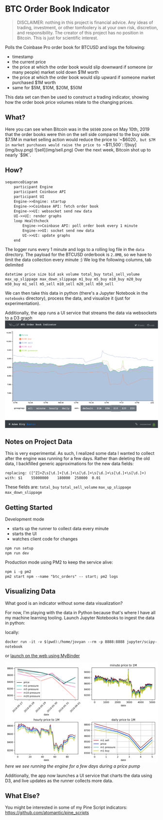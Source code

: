 # BTC Order Book Indicator

> DISCLAIMER: nothing in this project is financial advice. Any ideas of trading, investment, or other tomfoolery is at your own risk, discretion, and responsibility. The creator of this project has no position in Bitcoin. This is just for scientific interest.

Polls the Coinbase Pro order book for BTCUSD and logs the following:
- timestamp
- the current price
- the price at which the order book would slip downward if someone (or many people) market sold down $1M worth
- the price at which the order book would slip upward if someone market purchased $1M worth
- same for $5M, $10M, $20M, $50M

This data set can then be used to construct a trading indicator, showing how the order book price volumes relate to the changing prices.

## What?
Here you can see when Bitcoin was in the `$6500` zone on May 10th, 2019 that the order books were thin on the sell side compared to the buy side. $7.5M in market selling action would reduce the price to `~$6020`, but $7M in market purchases would raise the price to `~$11,500`:
![buy](img/buy.png)
![sell](img/sell.png)
Over the next week, Bitcoin shot up to nearly `$9K`.

## How?

```mermaid
sequenceDiagram
    participant Engine
    participant Coinbase API
    participant UI
    Engine->>Engine: startup
    Engine->>Coinbase API: fetch order book
    Engine->>UI: websocket send new data
    UI->>UI: render graphs
    loop Healthcheck
        Engine->>Coinbase API: poll order book every 1 minute
        Engine->>UI: socket send new data
        UI->>UI: update graphs
    end
```

The logger runs every 1 minute and logs to a rolling log file in the `data` directory.
The payload for the BTCUSD orderbook is `2.8MB`, so we have to limit the data collection every minute :)
We log the following columns, tab delimited
```
datetime price size bid ask volume total_buy total_sell_volume max_up_slippage max_down_slippage m1_buy m5_buy m10_buy m20_buy m50_buy m1_sell m5_sell m10_sell m20_sell m50_sell
```
We can then take this data in python (there's a Jupyter Notebook in the `notebooks` directory), process the data, and visualize it (just for experimentation).

Additionally, the app runs a UI service that streams the data via websockets to a D3 graph
![dashboard](img/dashboard.png)


## Notes on Project Data

This is very experimental. As such, I realized some data I wanted to collect after the engine was running for a few days. Rather than deleting the old data, I backfilled generic approximations for the new data fields:
```
replacing: ([^Z]+Z\s[\d.]+[\d.]+\s[\d.]+\s[\d.]+\s[\d.]+\s[\d.]+)
with: $1	55000000	180000	250000	0.01
```
These fields are:
`total_buy` `total_sell_volume` `max_up_slippage` `max_down_slippage`

## Getting Started

Development mode
* starts up the runner to collect data every minute
* starts the UI
* watches client code for changes
```
npm run setup
npm run dev
```

Production mode
using PM2 to keep the service alive:
```
npm i -g pm2
pm2 start npm --name "btc_orders" -- start; pm2 logs
```

## Visualizing Data

What good is an indicator without some data visualization?

For now, I'm playing with the data in Python because that's where I have all my machine learning tooling.
Launch Jupyter Notebooks to ingest the data in python:

locally:
```
docker run -it -v $(pwd):/home/jovyan --rm -p 8888:8888 jupyter/scipy-notebook
```
or [launch on the web using MyBinder](https://mybinder.org/v2/gh/atomantic/bitcoin_orderbook_indicator/master)

![sample data](img/sample.png)
*here we see running the engine for a few days during a price pump*

Additionally, the app now launches a UI service that charts the data using D3, and live updates as the runner collects more data.


## What Else?

You might be interested in some of my Pine Script indicators: https://github.com/atomantic/pine_scripts

